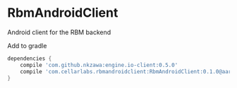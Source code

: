 # RbmAndroidClient
Android client for the RBM backend

Add to gradle

```gradle
dependencies {
    compile 'com.github.nkzawa:engine.io-client:0.5.0'
    compile 'com.cellarlabs.rbmandroidclient:RbmAndroidClient:0.1.0@aar'
}
```

